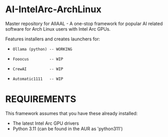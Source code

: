 # AI-IntelArc-ArchLinux
Master repository for AIIAAL - A one-stop framework for popular AI related software for Arch Linux users with Intel Arc GPUs.

Features installers and creates launchers for:
*     Ollama (python) -- WORKING
*     Fooocus         -- WIP
*     CrewAI          -- WIP
*     Automatic1111   -- WIP

# REQUIREMENTS
This framework assumes that you have these already installed:
*    The latest Intel Arc GPU drivers
*    Python 3.11 (can be found in the AUR as 'python311')
